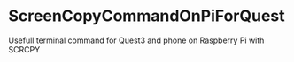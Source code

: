 # ScreenCopyCommandOnPiForQuest
Usefull terminal command for Quest3 and phone on Raspberry Pi with SCRCPY
